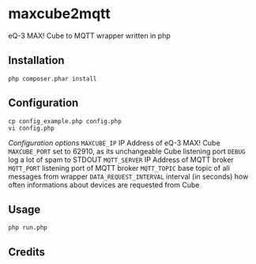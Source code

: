 # maxcube2mqtt
eQ-3 MAX! Cube to MQTT wrapper written in php

## Installation
```
php composer.phar install
```
## Configuration
```
cp config_example.php config.php
vi config.php
```
*Configuration options*
`MAXCUBE_IP` IP Address of eQ-3 MAX! Cube
`MAXCUBE_PORT` set to 62910, as its unchangeable Cube listening port
`DEBUG` log a lot of spam to STDOUT
`MQTT_SERVER` IP Address of MQTT broker
`MQTT_PORT` listening port of MQTT broker
`MQTT_TOPIC` base topic of all messages from wrapper
`DATA_REQUEST_INTERVAL` interval (in seconds) how often informations about devices are requested from Cube

## Usage
```
php run.php
```

## Credits
